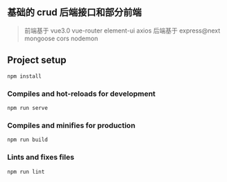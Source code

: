 ## 基础的 crud 后端接口和部分前端

> 前端基于 vue3.0 vue-router element-ui axios
> 后端基于 express@next mongoose cors nodemon

## Project setup

```
npm install
```

### Compiles and hot-reloads for development

```
npm run serve
```

### Compiles and minifies for production

```
npm run build
```

### Lints and fixes files

```
npm run lint
```
